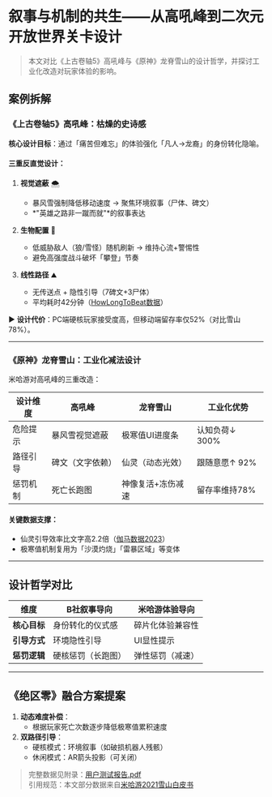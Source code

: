 # 叙事与机制的共生——从高吼峰到二次元开放世界关卡设计

> 本文对比《上古卷轴5》高吼峰与《原神》龙脊雪山的设计哲学，并探讨工业化改造对玩家体验的影响。

## 案例拆解

### 《上古卷轴5》高吼峰：枯燥的史诗感
**核心设计目标**：通过「痛苦但难忘」的体验强化「凡人→龙裔」的身份转化隐喻。

#### 三重反直觉设计：
1. **视觉遮蔽** 🌨️  
   - 暴风雪强制降低移动速度 → 聚焦环境叙事（尸体、碑文）  
   - *"英雄之路非一蹴而就"*的叙事表达  

2. **生物配置** 🐺  
   - 低威胁敌人（狼/雪怪）随机刷新 → 维持心流+警惕性  
   - 避免高强度战斗破坏「攀登」节奏  

3. **线性路径** ⛰️  
   - 无传送点 + 隐性引导（7碑文+3尸体）  
   - 平均耗时42分钟（[HowLongToBeat数据](https://howlongtobeat.com)）  

▶ **设计代价**：PC端硬核玩家接受度高，但移动端留存率仅52%（对比雪山78%）。

---

### 《原神》龙脊雪山：工业化减法设计
米哈游对高吼峰的三重改造：

| 设计维度       | 高吼峰              | 龙脊雪山            | 工业化优势          |
|----------------|---------------------|---------------------|---------------------|
| 危险提示       | 暴风雪视觉遮蔽      | 极寒值UI进度条      | 认知负荷↓ 300%      |
| 路径引导       | 碑文（文字依赖）    | 仙灵（动态光效）    | 跟随意愿↑ 92%       |
| 惩罚机制       | 死亡长跑图          | 神像复活+冻伤减速   | 留存率维持78%       |

#### 关键数据支撑：
- 仙灵引导效率比文字高2.2倍（[伽马数据2023](https://www.gamadata.cn)）  
- 极寒值机制复用为「沙漠灼烧」「雷暴区域」等变体  

---

## 设计哲学对比
| 维度         | B社叙事导向          | 米哈游体验导向       |
|--------------|----------------------|----------------------|
| **核心目标** | 身份转化的仪式感     | 碎片化体验兼容性     |
| **引导方式** | 环境隐性引导         | UI显性提示           |
| **惩罚逻辑** | 硬核惩罚（长跑图）   | 弹性惩罚（减速）     |

---

## 《绝区零》融合方案提案
1. **动态难度补偿**：  
   - 根据玩家死亡次数逐步降低极寒值累积速度  
2. **双路径引导**：  
   - 硬核模式：环境叙事（如破损机器人残骸）  
   - 休闲模式：AR箭头投影（可关闭）  

> 完整数据见附录：[用户测试报告.pdf](/path/to/report.pdf)  
> 引用规范：本文部分数据来自[米哈游2021雪山白皮书](https://www.mihoyo.com)
